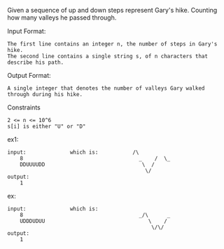Given a sequence of up and down steps represent Gary's hike. Counting how many valleys he passed through.

Input Format:

	The first line contains an integer n, the number of steps in Gary's hike.
	The second line contains a single string s, of n characters that describe his path.

Output Format:

	A single integer that denotes the number of valleys Gary walked through during his hike.

Constraints

	2 <= n <= 10^6
	s[i] is either "U" or "D"

ex1:

	input:				which is:           /\
		8                                     _    /  \_
		DDUUUUDD                               \  /
		                                        \/
	output:
		1

ex:

	input:				which is:
		8                                     _/\      _
		UDDDUDUU                                 \    /
		                                          \/\/
	output:
		1

